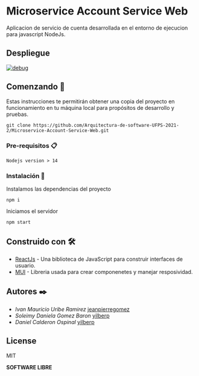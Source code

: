 # Microservice Account Service Web

Aplicacion de servicio de cuenta desarrollada en el entorno de ejecucion para javascript NodeJs.

## Despliegue

[![debug](https://img.icons8.com/office/42/react.png)](http://52.90.33.232/)

## Comenzando 🚀

Estas instrucciones te permitirán obtener una copia del proyecto en funcionamiento en tu máquina local para propósitos de desarrollo y pruebas.
```
git clone https://github.com/Arquitectura-de-software-UFPS-2021-2/Microservice-Account-Service-Web.git
```
### Pre-requisitos 📋

```
Nodejs version > 14
```

### Instalación 🔧

Instalamos las dependencias del proyecto
```
npm i
```
Iniciamos el servidor
```
npm start
```
## Construido con 🛠️

* [ReactJs](https://es.reactjs.org/docs/getting-started.html) - Una biblioteca de JavaScript para construir interfaces de usuario.
* [MUI](https://tailwindcss.com/docs/installation) - Libreria usada para crear componenetes y manejar resposividad.

## Autores ✒️

* *Ivan Mauricio Uribe Ramirez*  [jeanpierregomez](https://github.com/jeanpierregomez)
* *Soleimy Daniela Gomez Baron*  [yilberp](https://github.com/soleimygomez)
* *Daniel Calderon Ospinal*  [yilberp](https://github.com/Danielcaos)

## License

MIT

**SOFTWARE LIBRE**
